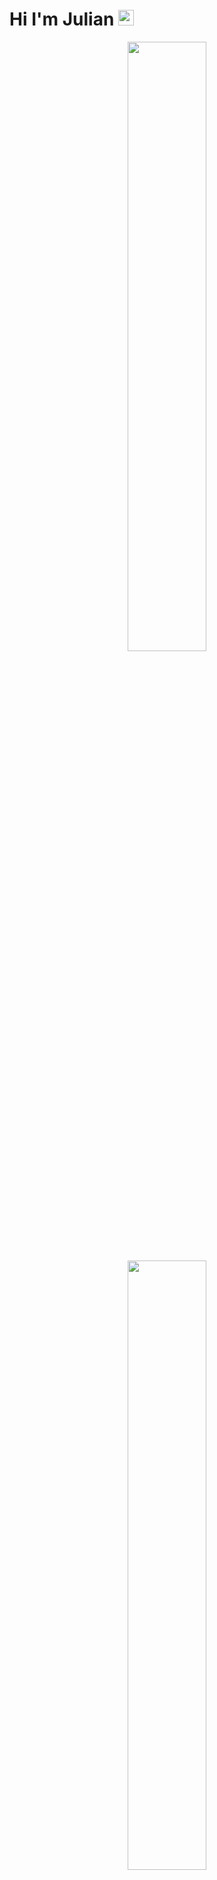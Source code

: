 # Hi I'm Julian <img src="https://media.giphy.com/media/hvRJCLFzcasrR4ia7z/giphy.gif" width="25px" height="25px">

<p align="center">
  <img height="50%" width="auto" src="https://github-readme-stats-juliansommers-projects.vercel.app/api?username=juliansommer&hide_border=true&theme=tokyonight&bg_color=00000000&hide=contribs,issues&count_private=true&show_icons=true&include_all_commits=true">
  <img height="50%" width="auto" src ="https://github-readme-stats-juliansommers-projects.vercel.app/api/top-langs/?username=juliansommer&hide_border=true&count_private=true&theme=tokyonight&bg_color=00000000&layout=compact&langs_count=8&hide=jupyter%20notebook&hide=css&exclude_repo=github-readme-stats">
</p>

<p align="center">
  <a href="https://www.python.org/" target="_blank">
    <img src="https://img.shields.io/badge/Python-3776AB?style=for-the-badge&logo=python&logoColor=white" alt="Python">
  </a>
  <a href="https://go.dev/" target="_blank">
    <img src="https://img.shields.io/badge/Go-00ADD8?style=for-the-badge&logo=go&logoColor=white" alt="Go">
  </a>
  <a href="https://developer.mozilla.org/en-US/docs/Web/javascript/" target="_blank">
    <img src="https://img.shields.io/badge/javascript-%23000.svg?style=for-the-badge&logo=javascript&logoColor=white" alt="JavaScript">
  </a>
  <a href="https://react.dev/" target="_blank">
    <img src="https://img.shields.io/badge/react-%2307405e.svg?style=for-the-badge&logo=react&logoColor=white" alt="React">
  </a>
  <a href="https://nextjs.org/" target="_blank">
    <img src="https://img.shields.io/badge/Next-black?style=for-the-badge&logo=next.js&logoColor=white" alt="Next.js">
  </a>
  <a href="https://www.mongodb.com/" target="_blank">
    <img src="https://img.shields.io/badge/MongoDB-%234ea94b.svg?style=for-the-badge&logo=mongodb&logoColor=white" alt="MongoDB">
  </a>
</p>
